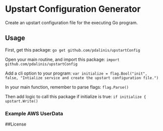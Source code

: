 # Upstart Configuration Generator
Create an upstart configuration file for the executing Go program.

## Usage
First, get this package:
`go get github.com/pdalinis/upstartConfig`

Open your main routine, and import this package:
`import github.com/pdalinis/upstartConfig`

Add a cli option to your program:
`var initialize = flag.Bool("init", false, "Intialize service and create the upstart configuration file.")`

In your main function, remember to parse flags:
`flag.Parse()`

Then add logic to call this package if initialize is true:
`if initialize {
  upstart.Write()
`

### Example AWS UserData

##License
